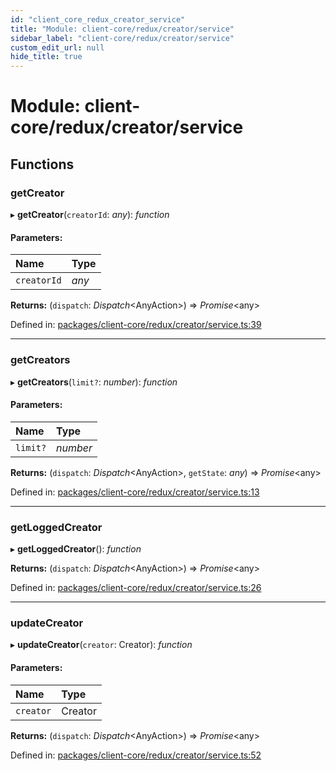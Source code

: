 ```yaml
---
id: "client_core_redux_creator_service"
title: "Module: client-core/redux/creator/service"
sidebar_label: "client-core/redux/creator/service"
custom_edit_url: null
hide_title: true
---
```


# Module: client-core/redux/creator/service

## Functions

### getCreator

▸ **getCreator**(`creatorId`: *any*): *function*

#### Parameters:

Name | Type |
:------ | :------ |
`creatorId` | *any* |

**Returns:** (`dispatch`: *Dispatch*<AnyAction\>) => *Promise*<any\>

Defined in: [packages/client-core/redux/creator/service.ts:39](https://github.com/xr3ngine/xr3ngine/blob/5a0f83ed8/packages/client-core/redux/creator/service.ts#L39)

___

### getCreators

▸ **getCreators**(`limit?`: *number*): *function*

#### Parameters:

Name | Type |
:------ | :------ |
`limit?` | *number* |

**Returns:** (`dispatch`: *Dispatch*<AnyAction\>, `getState`: *any*) => *Promise*<any\>

Defined in: [packages/client-core/redux/creator/service.ts:13](https://github.com/xr3ngine/xr3ngine/blob/5a0f83ed8/packages/client-core/redux/creator/service.ts#L13)

___

### getLoggedCreator

▸ **getLoggedCreator**(): *function*

**Returns:** (`dispatch`: *Dispatch*<AnyAction\>) => *Promise*<any\>

Defined in: [packages/client-core/redux/creator/service.ts:26](https://github.com/xr3ngine/xr3ngine/blob/5a0f83ed8/packages/client-core/redux/creator/service.ts#L26)

___

### updateCreator

▸ **updateCreator**(`creator`: Creator): *function*

#### Parameters:

Name | Type |
:------ | :------ |
`creator` | Creator |

**Returns:** (`dispatch`: *Dispatch*<AnyAction\>) => *Promise*<any\>

Defined in: [packages/client-core/redux/creator/service.ts:52](https://github.com/xr3ngine/xr3ngine/blob/5a0f83ed8/packages/client-core/redux/creator/service.ts#L52)
